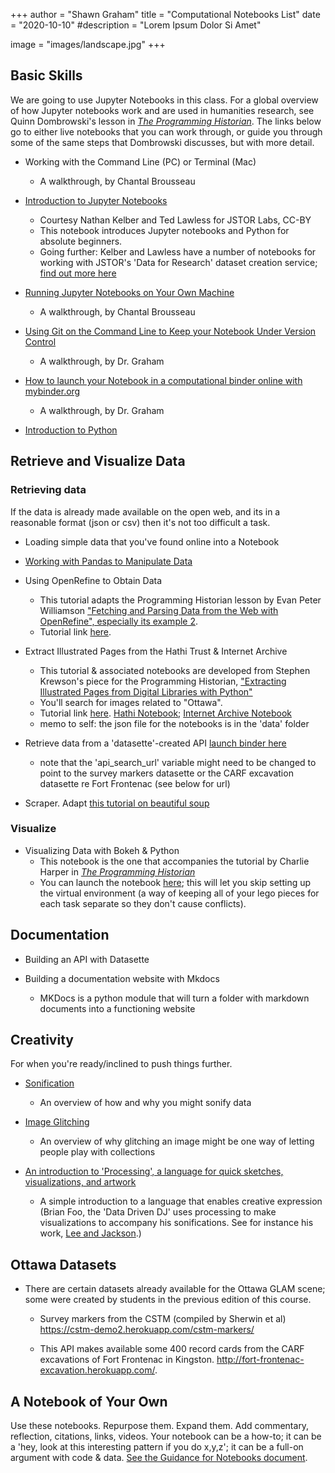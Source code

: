 +++
author = "Shawn Graham"
title = "Computational Notebooks List"
date = "2020-10-10"
#description = "Lorem Ipsum Dolor Si Amet"

image = "images/landscape.jpg"
+++

## Basic Skills

We are going to use Jupyter Notebooks in this class. For a global overview of how Jupyter notebooks work and are used in humanities research, see Quinn Dombrowski's lesson in [_The Programming Historian_](https://programminghistorian.org/en/lessons/jupyter-notebooks). The links below go to either live notebooks that you can work through, or guide you through some of the same steps that Dombrowski discusses, but with more detail.

+ Working with the Command Line (PC) or Terminal (Mac)
  - A walkthrough, by Chantal Brousseau

+ [Introduction to Jupyter Notebooks](https://mybinder.org/v2/gh/shawngraham/dhmuse-notebooks/master?urlpath=notebooks/getting-started-with-jupyter.ipynb)
    - Courtesy Nathan Kelber and Ted Lawless for JSTOR Labs, CC-BY
    - This notebook introduces Jupyter notebooks and Python for absolute beginners.
    - Going further: Kelber and Lawless have a number of notebooks for working with JSTOR's 'Data for Research' dataset creation service; [find out more here](https://tdm-pilot.org/)

+ [Running Jupyter Notebooks on Your Own Machine](#)
  - A walkthrough, by Chantal Brousseau

+ [Using Git on the Command Line to Keep your Notebook Under Version Control](#)
  - A walkthrough, by Dr. Graham

+ [How to launch your Notebook in a computational binder online with mybinder.org](#)
  - A walkthrough, by Dr. Graham

+ [Introduction to Python](https://mybinder.org/v2/gh/shawngraham/dhmuse-notebooks/master?urlpath=python-basics-1.ipynb)

## Retrieve and Visualize Data

### Retrieving data

If the data is already made available on the open web, and its in a reasonable format (json or csv) then it's not too difficult a task.

+ Loading simple data that you've found online into a Notebook

+ [Working with Pandas to Manipulate Data](https://mybinder.org/v2/gh/shawngraham/dhmuse-notebooks/master?urlpath=pandas-1.ipynb)

+ Using OpenRefine to Obtain Data
  - This tutorial adapts the Programming Historian lesson by Evan Peter Williamson ["Fetching and Parsing Data from the Web with OpenRefine", especially its example 2](https://programminghistorian.org/en/lessons/fetch-and-parse-data-with-openrefine#example-2-url-queries-and-parsing-json).
  - Tutorial link [here](#).

+ Extract Illustrated Pages from the Hathi Trust & Internet Archive
  - This tutorial & associated notebooks are developed from Stephen Krewson's piece for the Programming Historian, ["Extracting Illustrated Pages from Digital Libraries with Python"](https://programminghistorian.org/en/lessons/extracting-illustrated-pages)
  - You'll search for images related to "Ottawa".
  - Tutorial link [here](#). [Hathi Notebook](https://mybinder.org/v2/gh/shawngraham/dhmuse-notebooks/master?urlpath=hathitrust.ipynb); [Internet Archive Notebook](https://mybinder.org/v2/gh/shawngraham/dhmuse-notebooks/master?urlpath=internetarchive.ipynb)
  - memo to self: the json file for the notebooks is in the 'data' folder

+ Retrieve data from a 'datasette'-created API [launch binder here](http://mybinder.org/v2/gh/o-date/open-context-jupyter/master?urlpath=retrieving%20data%20from%20a%20datasette%20api.ipynb)
  - note that the 'api_search_url' variable might need to be changed to point to the survey markers datasette or the CARF excavation datasette re Fort Frontenac (see below for url)

+ Scraper. Adapt [this tutorial on beautiful soup](https://programminghistorian.org/en/lessons/intro-to-beautiful-soup)

### Visualize

+ Visualizing Data with Bokeh & Python
    - This notebook is the one that accompanies the tutorial by Charlie Harper in [_The Programming Historian_](https://programminghistorian.org/en/lessons/visualizing-with-bokeh)
    - You can launch the notebook [here](https://mybinder.org/v2/gh/shawngraham/dhmuse-notebooks/master?urlpath=viz-w-bokeh.ipynb); this will let you skip setting up the virtual environment (a way of keeping all of your lego pieces for each task separate so they don't cause conflicts).


## Documentation

+ Building an API with Datasette

+ Building a documentation website with Mkdocs
  - MKDocs is a python module that will turn a folder with markdown documents into a functioning website

## Creativity

For when you're ready/inclined to push things further.

+ [Sonification](https://mybinder.org/v2/gh/o-date/sonification/master?urlpath=Intro%20to%20Sonification.ipynb)
  - An overview of how and why you might sonify data

+ [Image Glitching](https://mybinder.org/v2/gh/o-date/creativity/master?urlpath=Glitching%20an%20image%20with%20prism%20sorting.ipynb)
  - An overview of why glitching an image might be one way of letting people play with collections

+ [An introduction to 'Processing', a language for quick sketches, visualizations, and artwork](https://mybinder.org/v2/gh/o-date/processing/master?urlpath=python%20with%20processing.ipynb)
  - A simple introduction to a language that enables creative expression (Brian Foo, the 'Data Driven DJ' uses processing to make visualizations to accompany his sonifications. See for instance his work, [Lee and Jackson](https://datadrivendj.com/tracks/painters/).)

## Ottawa Datasets

+ There are certain datasets already available for the Ottawa GLAM scene; some were created by students in the previous edition of this course.

   + Survey markers from the CSTM (compiled by Sherwin et al) https://cstm-demo2.herokuapp.com/cstm-markers/

   + This API makes available some 400 record cards from the CARF excavations of Fort Frontenac in Kingston. http://fort-frontenac-excavation.herokuapp.com/.

## A Notebook of Your Own

Use these notebooks. Repurpose them. Expand them. Add commentary, reflection, citations, links, videos. Your notebook can be a how-to; it can be a 'hey, look at this interesting pattern if you do x,y,z'; it can be a full-on argument with code & data. [See the Guidance for Notebooks document](building/nb-guidance).
